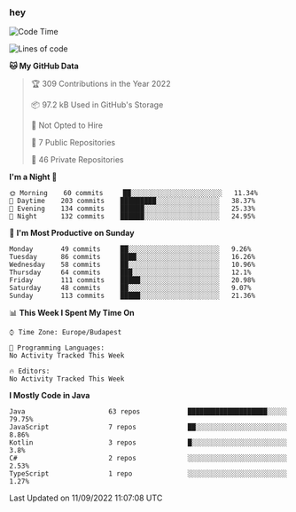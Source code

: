 ### hey

<!--START_SECTION:waka-->
![Code Time](http://img.shields.io/badge/Code%20Time-801%20hrs%2035%20mins-blue)

![Lines of code](https://img.shields.io/badge/From%20Hello%20World%20I%27ve%20Written-510%20Thousand%20lines%20of%20code-blue)

**🐱 My GitHub Data** 

> 🏆 309 Contributions in the Year 2022
 > 
> 📦 97.2 kB Used in GitHub's Storage 
 > 
> 🚫 Not Opted to Hire
 > 
> 📜 7 Public Repositories 
 > 
> 🔑 46 Private Repositories  
 > 
**I'm a Night 🦉** 

```text
🌞 Morning    60 commits     ██░░░░░░░░░░░░░░░░░░░░░░░   11.34% 
🌆 Daytime    203 commits    █████████░░░░░░░░░░░░░░░░   38.37% 
🌃 Evening    134 commits    ██████░░░░░░░░░░░░░░░░░░░   25.33% 
🌙 Night      132 commits    ██████░░░░░░░░░░░░░░░░░░░   24.95%

```
📅 **I'm Most Productive on Sunday** 

```text
Monday       49 commits     ██░░░░░░░░░░░░░░░░░░░░░░░   9.26% 
Tuesday      86 commits     ████░░░░░░░░░░░░░░░░░░░░░   16.26% 
Wednesday    58 commits     ██░░░░░░░░░░░░░░░░░░░░░░░   10.96% 
Thursday     64 commits     ███░░░░░░░░░░░░░░░░░░░░░░   12.1% 
Friday       111 commits    █████░░░░░░░░░░░░░░░░░░░░   20.98% 
Saturday     48 commits     ██░░░░░░░░░░░░░░░░░░░░░░░   9.07% 
Sunday       113 commits    █████░░░░░░░░░░░░░░░░░░░░   21.36%

```


📊 **This Week I Spent My Time On** 

```text
⌚︎ Time Zone: Europe/Budapest

💬 Programming Languages: 
No Activity Tracked This Week

🔥 Editors: 
No Activity Tracked This Week

```

**I Mostly Code in Java** 

```text
Java                     63 repos            ████████████████████░░░░░   79.75% 
JavaScript               7 repos             ██░░░░░░░░░░░░░░░░░░░░░░░   8.86% 
Kotlin                   3 repos             █░░░░░░░░░░░░░░░░░░░░░░░░   3.8% 
C#                       2 repos             ░░░░░░░░░░░░░░░░░░░░░░░░░   2.53% 
TypeScript               1 repo              ░░░░░░░░░░░░░░░░░░░░░░░░░   1.27%

```



 Last Updated on 11/09/2022 11:07:08 UTC
<!--END_SECTION:waka-->

